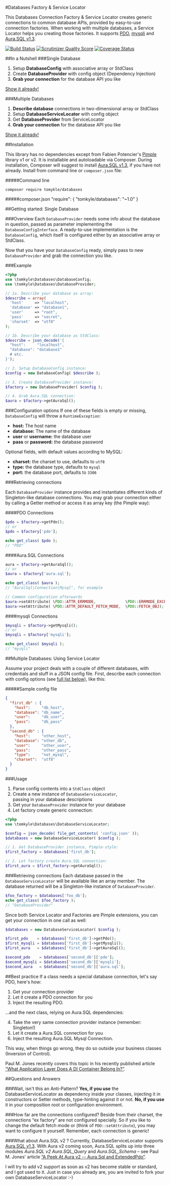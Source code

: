 #Databases Factory & Service Locator  

This Databases Connection Factory & Service Locator creates generic connections to common database APIs, provided by easy-to-use connection factories. When working with multiple databases, a Service Locator helps you creating those factories. It supports [PDO](http://de.php.net/manual/en/book.pdo.php), [mysqli](http://www.php.net/manual/en/book.mysqli.php) and [Aura.SQL v1.3](https://github.com/auraphp/Aura.Sql/tree/master).

[![Build Status](https://travis-ci.org/tomkyle/Databases.png?branch=master)](https://travis-ci.org/tomkyle/Databases)
[![Scrutinizer Quality Score](https://scrutinizer-ci.com/g/tomkyle/Databases/badges/quality-score.png?s=54034d47b7bf4a47315e94af685db4ecd5f61196)](https://scrutinizer-ci.com/g/tomkyle/Databases/)
[![Coverage Status](https://coveralls.io/repos/tomkyle/Databases/badge.png?branch=master)](https://coveralls.io/r/tomkyle/Databases?branch=master)

##In a Nutshell
###Single Database
1. Setup **DatabaseConfig** with associative array or StdClass
2. Create **DatabaseProvider** with config object (Dependency Injection) 
3. **Grab your connection** for the database API you like

[Show it already!](#getting-started-single-database)

###Multiple Databases
1. **Describe database** connections in two-dimensional array or StdClass
2. Setup **DatabaseServiceLocator** with config object 
3. Get **DatabaseProvider** from ServiceLocator
4. **Grab your connection** for the database API you like

[Show it already!](#multiple-databases-using-service-locator)


##Installation

This library has no dependencies except from Fabien Potencier's [Pimple](https://github.com/fabpot/Pimple) library v1 or v2. It is installable and autoloadable via Composer. During installation, Composer will suggest to install [Aura.SQL v1.3](http://github.com/auraphp/Aura.Sql/tree/1.3.0), if you have not already. Install from command line or `composer.json` file:

#####Command line
    
    composer require tomykle/databases

#####composer.json
    "require": {
        "tomkyle/databases": "~1.0"
    }





##Getting started: Single Database

###Overview
Each `DatabaseProvider` needs some info about the database in question, passed as parameter implementing the `DatabaseConfigInterface`. A ready-to-use implementation is the `DatabaseConfig`, which itself is configured either by an associative array or StdClass.

Now that you have your `DatabaseConfig` ready, simply pass to new `DatabaseProvider` and grab the connection you like.

###Example
```php
<?php
use \tomkyle\Databases\DatabaseConfig;
use \tomkyle\Databases\DatabaseProvider;

// 1a. Describe your database as array:
$describe = array(
  'host'     => "localhost",
  'database' => "database1",
  'user'     => "root",
  'pass'     => "secret",
  'charset'  => "utf8"
);

// 1b. Describe your database as StdClass:
$describe = json_decode('{
  "host":     "localhost",
  "database": "database1"
  # etc.
}');

// 2. Setup DatabaseConfig instance:
$config = new DatabaseConfig( $describe );

// 3. Create DatabaseProvider instance:
$factory = new DatabaseProvider( $config );

// 4. Grab Aura.SQL connection:
$aura = $factory->getAuraSql();
```

###Configuration options
If one of these fields is empty or missing, `DatabaseConfig` will throw a `RuntimeException`:

- **host:** The host name
- **database:** The name of the database
- **user** or **username:** the database user
- **pass** or **password:** the database password

Optional fields, with default values according to MySQL:

- **charset:** the charset to use, defaults to `utf8`
- **type:** the database type, defaults to `mysql`
- **port:** the database port, defaults to `3306`


###Retrieving connections

Each `DatabaseProvider` instance provides and instantiates different kinds of Singleton-like database connections. You may grab your connection either by calling a Getter method or access it as array key (the Pimple way):

####PDO Connections

```php
$pdo = $factory->getPdo();
// or 
$pdo = $factory['pdo'];

echo get_class( $pdo );
// "PDO"
```

####Aura.SQL Connections

```php
aura = $factory->getAuraSql();
// or 
$aura = $factory['aura.sql'];

echo get_class( $aura );
// "Aura\Sql\Connection\Mysql", for example

// Common configuration afterwards
$aura->setAttribute( \PDO::ATTR_ERRMODE,             \PDO::ERRMODE_EXCEPTION );
$aura->setAttribute( \PDO::ATTR_DEFAULT_FETCH_MODE,  \PDO::FETCH_OBJ);
```



####mysqli Connections

```php
$mysqli = $factory->getMysqli();
// or 
$mysqli = $factory['mysqli'];

echo get_class( $mysqli );
// "mysqli"
```













##Multiple Databases: Using Service Locator

Assume your project deals with a couple of different databases, with credentials and stuff in a JSON config file. First, describe each connection with config options (see [full list below](#configuration-options)), like this:

#####Sample config file

```json
{
  "first_db" : {
    "host":     "db_host",
    "database": "db_name",
    "user":     "db_user",
    "pass":     "db_pass"
  },
  "second_db" : {
    "host":     "other_host",
    "database": "other_db",
    "user":     "other_user",
    "pass":     "other_pass",
    "type":     "not_mysql",
    "charset":  "utf8"
  }
}
```

###Usage

1. Parse config contents into a `StdClass` object
2. Create a new instance of `DatabaseServiceLocator`,  
   passing in your database descriptions
3. Get your `DatabaseProvider` instance for your database
4. Let factory create generic connection:

```php
<?php
use \tomkyle\Databases\DatabaseServiceLocator;

$config = json_decode( file_get_contents( 'config.json' ));
$databases = new DatabaseServiceLocator( $config );

// 1. Get DatabaseProvider instance, Pimple-style:
$first_factory = $databases['first_db'];

// 2. Let factory create Aura.SQL connection:
$first_aura = $first_factory->getAuraSql();
```

###Retrieving connections
Each database passed in the `DatabaseServiceLocator` will be available like an array member. The database returned will be a Singleton-like instance of `DatabaseProvider`. 

```php
$foo_factory = $databases['foo_db'];  
echo get_class( $foo_factory );
// "DatabaseProvider"
```

Since both Service Locator and Factories are Pimple extensions, you can get your connection in one call as well:

```php
$databases = new DatabaseServiceLocator( $config );

$first_pdo    = $databases['first_db']->getPdo();
$first_mysqli = $databases['first_db']->getMysqli();
$first_aura   = $databases['first_db']->getAuraSql();

$second_pdo    = $databases['second_db']['pdo'];
$second_mysqli = $databases['second_db']['mysqli'];
$second_aura   = $databases['second_db']['aura.sql'];
```




##Best practice
If a class needs a special database connection, let's say PDO, here's how: 

1. Get your connection provider
2. Let it create a PDO connection for you 
3. Inject the resulting PDO. 

…and the next class, relying on Aura.SQL dependencies:

4. Take the very same connection provider instance (remember: Singleton!)
5. Let it create a Aura.SQL connection for you
6. Inject the resulting Aura.SQL Mysql Connection. 

This way, when things go wrong, they do so outside your business classes (Inversion of Control).

Paul M. Jones recently covers this topic in his recently published article [“What Application Layer Does A DI Container Belong In?”](http://paul-m-jones.com/archives/5914).


##Questions and Answers


###Wait, isn't this an Anti-Pattern?
**Yes, if you use** the DatabaseServiceLocator as dependency inside your classes, injecting it in constructors or Setter methods, type-hinting against it or not. **No, if you use** it in your composition root or configuration environment.


###How far are the connections configured?
Beside from their charset, the connections “ex factory” are not configured specially. So if you like to change the default fetch mode or (think of `PDO::setAttribute`), you may want to configure it yourself. Remember, each connection is generic!

###What about Aura.SQL v2 ?
Currently, DatabaseServiceLocator supports [Aura.SQL v1.3](http://github.com/auraphp/Aura.Sql/tree/1.3.0). With Aura v2 coming soon, Aura.SQL splits up into three modules *Aura.SQL v2  Aura.SQL_Query* and *Aura.SQL_Schema* – see Paul M. Jones' article [“A Peek At Aura v2 -- Aura.Sql and ExtendedPdo”](http://auraphp.com/blog/2013/10/21/aura-sql-v2-extended-pdo/). 

I will try to add v2 support as soon as v2 has become stable or standard, and I got used to it. Just in case you already are, you are invited to fork your own DatabaseServiceLocator :-)

